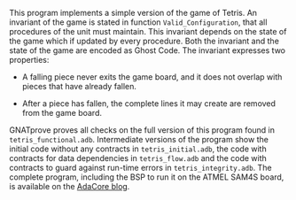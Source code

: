 This program implements a simple version of the game of Tetris. An invariant of
the game is stated in function `Valid_Configuration`, that all procedures of
the unit must maintain. This invariant depends on the state of the game which
if updated by every procedure. Both the invariant and the state of the game are
encoded as Ghost Code. The invariant expresses two properties:

- A falling piece never exits the game board, and it does not overlap with
  pieces that have already fallen.

- After a piece has fallen, the complete lines it may create are removed from
  the game board.

GNATprove proves all checks on the full version of this program found in
`tetris_functional.adb`. Intermediate versions of the program show the
initial code without any contracts in `tetris_initial.adb`, the code with
contracts for data dependencies in `tetris_flow.adb` and the code with
contracts to guard against run-time errors in `tetris_integrity.adb`. The
complete program, including the BSP to run it on the ATMEL SAM4S board, is
available on the [AdaCore
blog](http://blog.adacore.com/tetris-in-spark-on-arm-cortex-m4).

